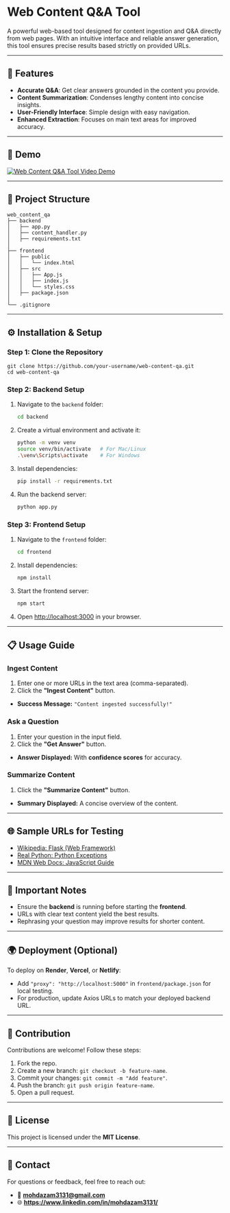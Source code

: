 # Web Content Q&A Tool

A powerful web-based tool designed for content ingestion and Q&A directly from web pages. With an intuitive interface and reliable answer generation, this tool ensures precise results based strictly on provided URLs.

---

## 🚀 Features
- **Accurate Q&A**: Get clear answers grounded in the content you provide.
- **Content Summarization**: Condenses lengthy content into concise insights.
- **User-Friendly Interface**: Simple design with easy navigation.
- **Enhanced Extraction**: Focuses on main text areas for improved accuracy.

---

## 🚀 Demo 
[![Web Content Q&A Tool Video Demo](https://img.youtube.com/vi/y1kuaVwzTnY/0.jpg)](https://www.youtube.com/watch?v=y1kuaVwzTnY)

---
## 📂 Project Structure
```
web_content_qa
├── backend
│   ├── app.py
│   ├── content_handler.py
│   ├── requirements.txt
│
├── frontend
│   ├── public
│   │   └── index.html
│   ├── src
│   │   ├── App.js
│   │   ├── index.js
│   │   └── styles.css
│   ├── package.json
│
└── .gitignore
```

---

## ⚙️ Installation & Setup

### Step 1: Clone the Repository
```
git clone https://github.com/your-username/web-content-qa.git
cd web-content-qa
```

### Step 2: Backend Setup
1. Navigate to the `backend` folder:
   ```bash
   cd backend
   ```
2. Create a virtual environment and activate it:
   ```bash
   python -m venv venv
   source venv/bin/activate   # For Mac/Linux
   .\venv\Scripts\activate    # For Windows
   ```
3. Install dependencies:
   ```bash
   pip install -r requirements.txt
   ```
4. Run the backend server:
   ```bash
   python app.py
   ```

### Step 3: Frontend Setup
1. Navigate to the `frontend` folder:
   ```bash
   cd frontend
   ```
2. Install dependencies:
   ```bash
   npm install
   ```
3. Start the frontend server:
   ```bash
   npm start
   ```
4. Open [http://localhost:3000](http://localhost:3000) in your browser.

---

## 📋 Usage Guide

### Ingest Content
1. Enter one or more URLs in the text area (comma-separated).
2. Click the **"Ingest Content"** button.
- **Success Message:** `"Content ingested successfully!"`

### Ask a Question
1. Enter your question in the input field.
2. Click the **"Get Answer"** button.
- **Answer Displayed:** With **confidence scores** for accuracy.

### Summarize Content
1. Click the **"Summarize Content"** button.
- **Summary Displayed:** A concise overview of the content.

---

## 🌐 Sample URLs for Testing
- [Wikipedia: Flask (Web Framework)](https://en.wikipedia.org/wiki/Flask_\(web_framework\))
- [Real Python: Python Exceptions](https://realpython.com/python-exceptions/)
- [MDN Web Docs: JavaScript Guide](https://developer.mozilla.org/en-US/docs/Web/JavaScript/Guide)

---

## 🔎 Important Notes
- Ensure the **backend** is running before starting the **frontend**.
- URLs with clear text content yield the best results.
- Rephrasing your question may improve results for shorter content.

---

## 🌍 Deployment (Optional)
To deploy on **Render**, **Vercel**, or **Netlify**:
- Add `"proxy": "http://localhost:5000"` in `frontend/package.json` for local testing.
- For production, update Axios URLs to match your deployed backend URL.

---

## 🤝 Contribution
Contributions are welcome! Follow these steps:
1. Fork the repo.
2. Create a new branch: `git checkout -b feature-name`.
3. Commit your changes: `git commit -m "Add feature"`.
4. Push the branch: `git push origin feature-name`.
5. Open a pull request.

---

## 📜 License
This project is licensed under the **MIT License**.

---

## 📧 Contact
For questions or feedback, feel free to reach out:
- 📨 **mohdazam3131@gmail.com**
- 🌐 **https://www.linkedin.com/in/mohdazam3131/**

